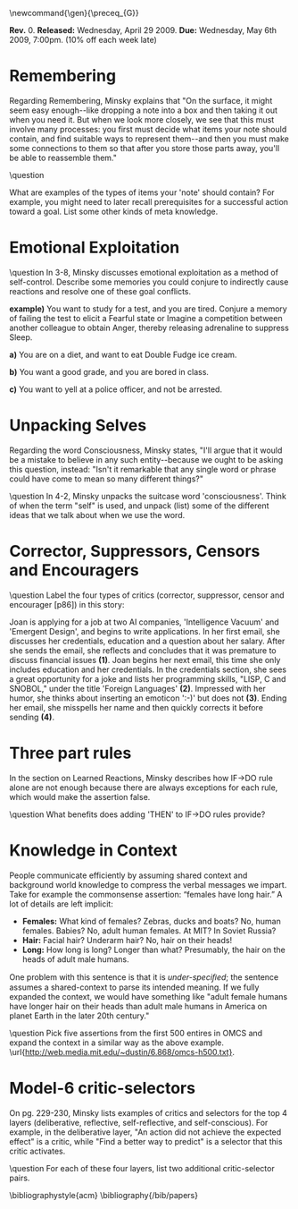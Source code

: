 \newcommand{\gen}{\preceq_{G}}

**Rev.** 0.  **Released:**  Wednesday, April 29 2009.  **Due:** Wednesday, May 6th 2009, 7:00pm.  (10\% off each week late)

# Remembering #


Regarding Remembering, Minsky explains that "On the surface, it might seem
easy enough--like dropping a note into a box and then taking it out when
you need it.  But when we look more closely, we see that this must involve
many processes: you first must decide what items your note should contain,
and find suitable ways to represent them--and then you must make some
connections to them so that after you store those parts away, you'll be
able to reassemble them."

\question

What are examples of the types of items your 'note' should contain? 
For example, you might need to later recall prerequisites for a
successful action toward a goal.  List some other kinds of meta knowledge.

# Emotional Exploitation

\question In 3-8, Minsky discusses emotional exploitation as a method of self-control. Describe some memories you could conjure to indirectly cause reactions and 
resolve one of these goal conflicts. 

 **example)** You want to study for a test, and you are tired.  Conjure a memory of failing the test to elicit a Fearful state or Imagine a competition between another colleague to obtain Anger, thereby releasing adrenaline to suppress Sleep.

 **a)** You are on a diet, and want to eat Double Fudge ice cream.

 **b)** You want a good grade, and you are bored in class.

 **c)** You want to yell at a police officer, and not be arrested.


# Unpacking Selves #


Regarding the word Consciousness, Minsky states, "I'll argue that it would
be a mistake to believe in any such entity--because we ought to be asking
this question, instead: "Isn't it remarkable that any single word or phrase
could have come to mean so many different things?"  

\question In 4-2, Minsky unpacks the suitcase word 'consciousness'.  Think of when the term "self" is used, and unpack (list) some of the different ideas that we talk about when we use the word.

# Corrector, Suppressors, Censors and Encouragers

\question Label the four types of critics (corrector, suppressor, censor and encourager [p86]) in this story:

Joan is applying for a job at two AI companies, 'Intelligence Vacuum' and 
'Emergent Design', and begins to write applications. In her first email, she 
discusses her credentials, education and a question about her salary.  After 
she sends the email, she reflects and concludes that it was premature to 
discuss financial issues **(1)**.  Joan begins her next email, this time she only 
includes education and her credentials.  In the credentials section, she 
sees a great opportunity for a joke and lists her programming skills, "LISP,
C and SNOBOL," under the title 'Foreign Languages' **(2)**. Impressed with her humor,
she thinks about inserting an emoticon ':-)' but does not **(3)**. Ending her email, 
she misspells her name and then quickly corrects it before sending **(4)**.


# Three part rules #


In the section on Learned Reactions, Minsky describes how IF->DO rule
alone are not enough because there are always exceptions for each rule, 
which would make the assertion false. 

\question What benefits does adding 'THEN' to IF->DO rules provide?


# Knowledge in Context #


People communicate efficiently by assuming shared context and background world knowledge to compress the verbal messages we impart. Take for example the commonsense assertion: “females have long hair.” A lot of details are left implicit: 

  - **Females:** What kind of females? Zebras, ducks and boats? No, human females.  Babies? No, adult human females. At MIT? In Soviet Russia? 
  - **Hair:** Facial hair? Underarm hair? No, hair on their heads!  
  - **Long:** How long is long? Longer than what? Presumably, the hair on the heads of adult male humans. 

One problem with this sentence is that it is *under-speciﬁed*; the sentence assumes 
a shared-context to parse its intended meaning. If we fully expanded the context, we would have something like "adult female humans have longer hair on their heads than adult male humans in America on planet Earth in the later 20th century." 

\question Pick five assertions from the first 500 entires in OMCS and expand the context in a similar way as the above example.    \url{http://web.media.mit.edu/~dustin/6.868/omcs-h500.txt}.



# Model-6 critic-selectors

On pg. 229-230, Minsky lists examples of critics and selectors for
the top 4 layers (deliberative, reflective, self-reflective, and
self-conscious).  For example, in the deliberative layer, "An
action did not achieve the expected effect" is a critic, while
"Find a better way to predict" is a selector that this critic
activates.

\question For each of these four layers, list two additional critic-selector pairs.



\bibliographystyle{acm}
\bibliography{/bib/papers}
